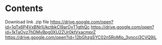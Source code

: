 # Contents
Download link .zip file
https://drive.google.com/open?id=1qTx6P4VxBNrIUkctbkCI9arOyT1gthQc
https://drive.google.com/open?id=1kTaOvz7hDMvBpg0XU2ZUr0ktVxacmprZ
https://drive.google.com/open?id=12bGhzgSYC02n5RoMlo_3ynccj3CVQ9iL

